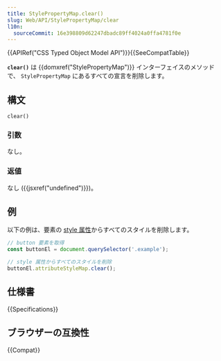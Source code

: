 ```yaml
---
title: StylePropertyMap.clear()
slug: Web/API/StylePropertyMap/clear
l10n:
  sourceCommit: 16e398809d62247dbadc89ff4024a0ffa4781f0e
---
```


{{APIRef("CSS Typed Object Model API")}}{{SeeCompatTable}}

**`clear()`** は {{domxref("StylePropertyMap")}} インターフェイスのメソッドで、 `StylePropertyMap` にあるすべての宣言を削除します。

## 構文

```js-nolint
clear()
```

### 引数

なし。

### 返値

なし ({{jsxref("undefined")}})。

## 例

以下の例は、要素の [style 属性](/ja/docs/Web/HTML/Global_attributes/style)からすべてのスタイルを削除します。

```js
// button 要素を取得
const buttonEl = document.querySelector('.example');

// style 属性からすべてのスタイルを削除
buttonEl.attributeStyleMap.clear();
```

## 仕様書

{{Specifications}}

## ブラウザーの互換性

{{Compat}}
